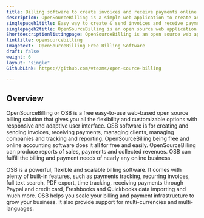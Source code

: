 ```yaml
---
title: Billing software to create invoices and receive payments online
description: OpenSourceBilling is a simple web application to create and send invoices, receive payments, for tracking and reporting, to manage clients and companies. 
singlepageh1title: Easy way to create & send invoices and receive payments online
singlepageh2title: OpenSourceBilling is an open source web application for creating and sending invoices, receiving payments, managing clients, tracking and reporting.
Shortdescriptionlistingpage: OpenSourceBilling is an open source web application for creating and sending invoices, receiving payments, managing clients, tracking and reporting.
linktitle: opensourcebilling
Imagetext:  OpenSourceBilling Free Billing Software
draft: false
weight: 6
layout: "single"
GithubLink: https://github.com/vteams/open-source-billing

---
```


Overview
--------

OpenSourceBilling or OSB is a free easy-to-use web-based open source billing solution that gives you all the flexibility and customizable options with responsive and adaptive user interface. OSB software is for creating and sending invoices, receiving payments, managing clients, managing companies and tracking and reporting. OpenSourceBilling being free and online accounting software does it all for free and easily. OpenSourceBilling can produce reports of sales, payments and collected revenues. OSB can fulfill the billing and payment needs of nearly any online business.

OSB is a powerful, flexible and scalable billing software. It comes with plenty of built-in features, such as payments tracking, recurring invoices, full text search, PDF export, time tracking, receiving payments through Paypal and credit card, Freshbooks and Quickbooks data importing and much more. OSB helps you scale your billing and payment infrastructure to grow your business. It also provide support for multi-currencies and multi-languages.